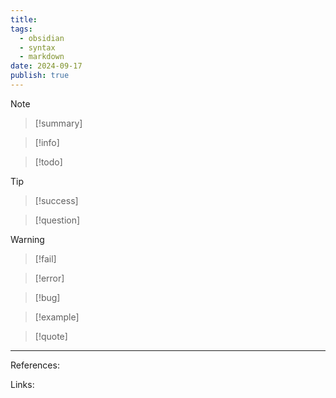 ```yaml
---
title:
tags:
  - obsidian
  - syntax
  - markdown
date: 2024-09-17
publish: true
---
```


> [!note]

> [!summary]

> [!info]

> [!todo]

> [!tip]

> [!success]

> [!question]

> [!warning]

> [!fail]

> [!error]

> [!bug]

> [!example]

> [!quote]

---

References:

Links:
